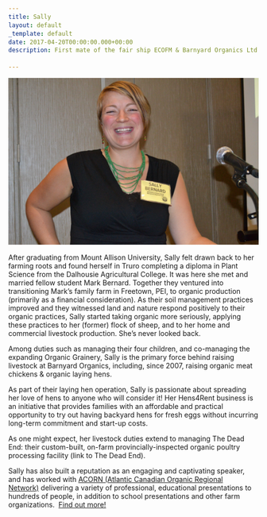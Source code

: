 ```yaml
---
title: Sally
layout: default
_template: default
date: 2017-04-20T00:00:00.000+00:00
description: First mate of the fair ship ECOFM & Barnyard Organics Ltd.

---
```

<img class="image left" src="/images/speaking-sally.jpg">

After graduating from Mount Allison University, Sally felt drawn back to her farming roots and found herself in Truro completing a diploma in Plant Science from the Dalhousie Agricultural College. It was here she met and married fellow student Mark Bernard. Together they ventured into transitioning Mark’s family farm in Freetown, PEI, to organic production (primarily as a financial consideration). As their soil management practices improved and they witnessed land and nature respond positively to their organic practices, Sally started taking organic more seriously, applying these practices to her (former) flock of sheep, and to her home and commercial livestock production. She’s never looked back.

Among duties such as managing their four children, and co-managing the expanding Organic Grainery, Sally is the primary force behind raising livestock at Barnyard Organics, including, since 2007, raising organic meat chickens & organic laying hens.

As part of their laying hen operation, Sally is passionate about spreading her love of hens to anyone who will consider it! Her Hens4Rent business is an initiative that provides families with an affordable and practical opportunity to try out having backyard hens for fresh eggs without incurring long-term commitment and start-up costs.

As one might expect, her livestock duties extend to managing The Dead End: their custom-built, on-farm provincially-inspected organic poultry processing facility (link to The Dead End).

Sally has also built a reputation as an engaging and captivating speaker, and has worked with [ACORN (Atlantic Canadian Organic Regional Network)](acornorganic.org) delivering a variety of professional, educational presentations to hundreds of people, in addition to school presentations and other farm organizations.  [Find out more!](https://barnyardorganics.com/public-speaking-workshops/)